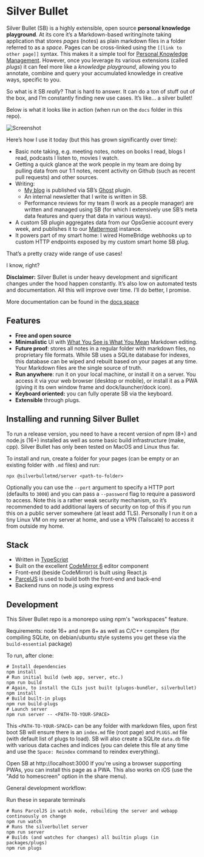 # Silver Bullet
Silver Bullet (SB) is a highly extensible, open source **personal knowledge playground**. At its core it’s a Markdown-based writing/note taking application that stores _pages_ (notes) as plain markdown files in a folder referred to as a _space_. Pages can be cross-linked using the `[[link to other page]]` syntax. This makes it a simple tool for [Personal Knowledge Management](https://en.wikipedia.org/wiki/Personal_knowledge_management). However, once you leverage its various extensions (called _plugs_) it can feel more like a _knowledge playground_, allowing you to annotate, combine and query your accumulated knowledge in creative ways, specific to you.

So what is it SB _really_? That is hard to answer. It can do a ton of stuff out of the box, and I’m constantly finding new use cases. It’s like... a silver bullet!

Below is what it looks like in action (when run on the `docs` folder in this repo).

![Screenshot](https://raw.githubusercontent.com/zefhemel/silverbullet/main/images/silverbullet1.png)

Here’s how I use it today (but this has grown significantly over time):

* Basic note taking, e.g. meeting notes, notes on books I read, blogs I read, podcasts I listen to, movies I watch.
* Getting a quick glance at the work people in my team are doing by pulling data from our 1:1 notes, recent activity on Github (such as recent pull requests) and other sources.
* Writing:
  * [My blog](https://zef.plus) is published via SB’s [Ghost](https://ghost.org) plugin.
  * An internal newsletter that I write is written in SB.
  * Performance reviews for my team (I work as a people manager) are written and managed using SB (for which I extensively use SB’s meta data features and query that data in various ways).
* A custom SB plugin aggregates data from our OpsGenie account every week, and publishes it to our [Mattermost](https://mattermost.com/) instance.
* It powers part of my smart home: I wired HomeBridge webhooks up to custom HTTP endpoints exposed by my custom smart home SB plug.

That’s a pretty crazy wide range of use cases!

I know, right?

**Disclaimer:** Silver Bullet is under heavy development and significant changes under the hood happen constantly. It’s also low on automated tests and documentation. All this will improve over time. I’ll do better, I promise.

More documentation can be found in the [docs space](https://github.com/zefhemel/silverbullet/tree/main/docs)

## Features
* **Free and open source**
* **Minimalistic** UI with [What You See is What You Mean](https://en.wikipedia.org/wiki/WYSIWYM) Markdown editing.
* **Future proof**: stores all notes in a regular folder with markdown files, no proprietary file formats. While SB uses a SQLite database for indexes, this database can be wiped and rebuilt based on your pages at any time. Your Markdown files are the single source of truth.
* **Run anywhere**: run it on your local machine, or install it on a server. You access it via your web browser (desktop or mobile), or install it as a PWA (giving it its own window frame and dock/launcher/dock icon).
* **Keyboard oriented:** you can fully operate SB via the keyboard.
* **Extensible** through plugs.

## Installing and running Silver Bullet
To run a release version, you need to have a recent version of npm (8+) and node.js (16+) installed as well as some basic build infrastructure (make, cpp). Silver Bullet has only been tested on MacOS and Linux thus far.

To install and run, create a folder for your pages (can be empty or an existing folder with `.md` files) and run:

    npx @silverbulletmd/server <path-to-folder>

Optionally you can use the `--port` argument to specify a HTTP port (defaults to `3000`) and you can pass a `--password` flag to require a password to access. Note this is a rather weak security mechanism, so it’s recommended to add additional layers of security on top of this if you run this on a public server somewhere (at least add TLS). Personally I run it on a tiny Linux VM on my server at home, and use a VPN (Tailscale) to access it from outside my home.
## Stack
* Written in [TypeScript](https://www.typescriptlang.org/)
* Built on the excellent [CodeMirror 6](https://codemirror.net/) editor component
* Front-end (beside CodeMirror) is built using React.js
* [ParcelJS](https://parceljs.org/) is used to build both the front-end and back-end
* Backend runs on node.js using express
## Development
This Silver Bullet repo is a monorepo using npm's "workspaces" feature.

Requirements: node 16+ and npm 8+ as well as C/C++ compilers (for compiling SQLite, on debian/ubuntu style systems you get these via the `build-essential` package)

To run, after clone:

```shell
# Install dependencies
npm install
# Run initial build (web app, server, etc.)
npm run build
# Again, to install the CLIs just built (plugos-bundler, silverbullet)
npm install
# Build built-in plugs
npm run build-plugs
# Launch server
npm run server -- <PATH-TO-YOUR-SPACE>
```

This `<PATH-TO-YOUR-SPACE>` can be any folder with markdown files, upon first boot SB will ensure there is an `index.md` file (root page) and `PLUGS.md` file (with default list of plugs to load). SB will also create a SQLite `data.db` file with various data caches and indices (you can delete this file at any time and use the `Space: Reindex` command to reindex everything).

Open SB at http://localhost:3000 If you're using a browser supporting PWAs, you can install this page as a PWA. This also works on iOS (use the "Add to homescreen" option in the share menu).

General development workflow:

Run these in separate terminals
```shell
# Runs ParcelJS in watch mode, rebuilding the server and webapp continuously on change
npm run watch
# Runs the silverbullet server
npm run server
# Builds (and watches for changes) all builtin plugs (in packages/plugs)
npm run plugs
```
